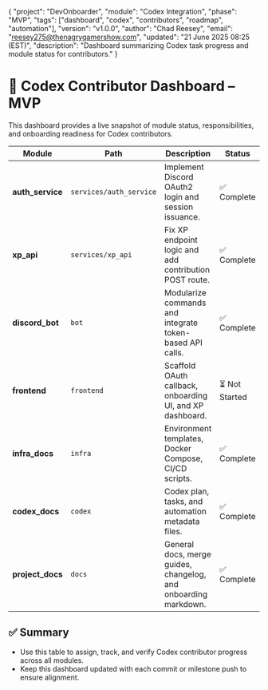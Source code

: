 {
  "project": "DevOnboarder",
  "module": "Codex Integration",
  "phase": "MVP",
  "tags": ["dashboard", "codex", "contributors", "roadmap", "automation"],
  "version": "v1.0.0",
  "author": "Chad Reesey",
  "email": "reesey275@thenagrygamershow.com",
  "updated": "21 June 2025 08:25 (EST)",
  "description": "Dashboard summarizing Codex task progress and module status for contributors."
}

# 🧩 Codex Contributor Dashboard – MVP

This dashboard provides a live snapshot of module status, responsibilities, and onboarding readiness for Codex contributors.

| Module         | Path                      | Description                                                        | Status          |
|----------------|---------------------------|--------------------------------------------------------------------|-----------------|
| **auth_service** | `services/auth_service`    | Implement Discord OAuth2 login and session issuance.               | ✅ Complete      |
| **xp_api**       | `services/xp_api`          | Fix XP endpoint logic and add contribution POST route.             | ✅ Complete      |
| **discord_bot**  | `bot`                      | Modularize commands and integrate token-based API calls.           | ✅ Complete      |
| **frontend**     | `frontend`                 | Scaffold OAuth callback, onboarding UI, and XP dashboard.         | ⏳ Not Started   |
| **infra_docs**   | `infra`                    | Environment templates, Docker Compose, CI/CD scripts.             | ✅ Complete      |
| **codex_docs**   | `codex`                    | Codex plan, tasks, and automation metadata files.                  | ✅ Complete      |
| **project_docs** | `docs`                     | General docs, merge guides, changelog, and onboarding markdown.    | ✅ Complete      |

## ✅ Summary

- Use this table to assign, track, and verify Codex contributor progress across all modules.
- Keep this dashboard updated with each commit or milestone push to ensure alignment.
